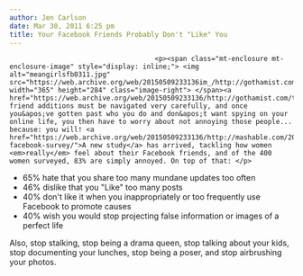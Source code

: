```yaml
---
author: Jen Carlson
date: Mar 30, 2011 6:25 pm
title: Your Facebook Friends Probably Don't "Like" You
---
```


	
										<p><span class="mt-enclosure mt-enclosure-image" style="display: inline;"> <img alt="meangirlsfb0311.jpg" src="https://web.archive.org/web/20150509233136im_/http://gothamist.com/attachments/arts_jen/meangirlsfb0311.jpg" width="365" height="284" class="image-right"> </span><a href="https://web.archive.org/web/20150509233136/http://gothamist.com/tags/facebook">Facebook</a> friend additions must be navigated very carefully, and once you&apos;ve gotten past who you do and don&apos;t want spying on your online life, you then have to worry about not annoying those people... because: you will! <a href="https://web.archive.org/web/20150509233136/http://mashable.com/2011/03/30/women-facebook-survey/">A new study</a> has arrived, tackling how women <em>really</em> feel about their Facebook friends, and of the 400 women surveyed, 83% are simply annoyed. On top of that: </p>

<ul><li>65% hate that you share too many mundane updates too often
</li><li>46% dislike that you &quot;Like&quot; too many posts
</li><li>40% don&apos;t like it when you inappropriately or too frequently use Facebook to promote causes
</li><li>40% wish you would stop projecting false information or images of a perfect life</li></ul>

<p>Also, stop stalking, stop being a drama queen, stop talking about your kids, stop documenting your lunches, stop being a poser, and stop airbrushing your photos. </p>					
										
									
				